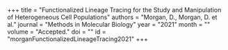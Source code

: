 +++
title = "Functionalized Lineage Tracing for the Study and Manipulation of Heterogeneous Cell Populations"
authors = "Morgan, D., Morgan, D. et al."
journal = "Methods in Molecular Biology"
year = "2021"
month = ""
volume = "Accepted."
doi = ""
id = "morganFunctionalizedLineageTracing2021"
+++